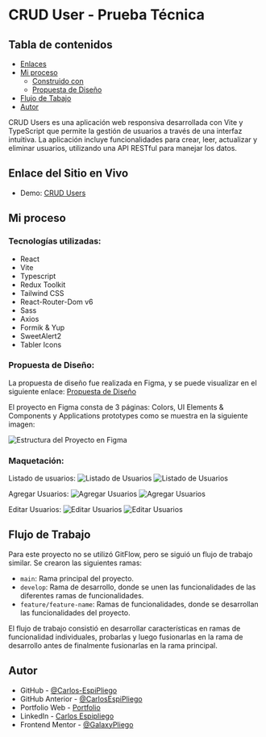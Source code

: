 # CRUD User - Prueba Técnica

## Tabla de contenidos

- [Enlaces](#enlaces)
- [Mi proceso](#mi-proceso)
  - [Construido con](#construido-con)
  - [Propuesta de Diseño](#rpropuesta-diseño)
- [Flujo de Tabajo](#flujo-de-trabajo)
- [Autor](#autor)

CRUD Users es una aplicación web responsiva desarrollada con Vite y TypeScript que permite la gestión de usuarios a través de una interfaz intuitiva. La aplicación incluye funcionalidades para crear, leer, actualizar y eliminar usuarios, utilizando una API RESTful para manejar los datos.

## Enlace del Sitio en Vivo

- Demo: [CRUD Users](https://carlos-espipliego.github.io/PruebaT-CRUDUsers/)

## Mi proceso

### Tecnologías utilizadas:

- React
- Vite
- Typescript
- Redux Toolkit
- Tailwind CSS
- React-Router-Dom v6
- Sass
- Axios
- Formik & Yup
- SweetAlert2
- Tabler Icons

### Propuesta de Diseño:

La propuesta de diseño fue realizada en Figma, y se puede visualizar en el siguiente enlace: [Propuesta de Diseño](https://www.figma.com/design/qRh2mBH8wmvgm6dFLOykr3/PRUEBA-TECNICA?m=auto&t=WxLp3kwQVHzPlDYy-1)

El proyecto en Figma consta de 3 páginas: Colors, UI Elements & Components y Applications prototypes como se muestra en la siguiente imagen:

![Estructura del Proyecto en Figma](./src/assets/screen-shots/estructura-proyecto-figma.png)


### Maquetación:

Listado de usuarios:
![Listado de Usuarios](./src/assets/screen-shots/home-desk.png) ![Listado de Usuarios](./src/assets/screen-shots/home-mob.png)

Agregar Usuarios:
![Agregar Usuarios](./src/assets/screen-shots/create-user-desk.png) ![Agregar Usuarios](./src/assets/screen-shots/create-user-mob.png)

Editar Usuarios:
![Editar Usuarios](./src/assets/screen-shots/edit-user-desk.png) ![Editar Usuarios](./src/assets/screen-shots/edit-user-mob.png)


## Flujo de Trabajo

Para este proyecto no se utilizó GitFlow, pero se siguió un flujo de trabajo similar. Se crearon las siguientes ramas:

- `main`: Rama principal del proyecto.
- `develop`: Rama de desarrollo, donde se unen las funcionalidades de las diferentes ramas de funcionalidades.
- `feature/feature-name`: Ramas de funcionalidades, donde se desarrollan las funcionalidades del proyecto.

El flujo de trabajo consistió en desarrollar características en ramas de funcionalidad individuales, probarlas y luego fusionarlas en la rama de desarrollo antes de finalmente fusionarlas en la rama principal.

## Autor

- GitHub - [@Carlos-EspiPliego](https://github.com/carlos-espipliego)
- GitHub Anterior - [@CarlosEspiPliego](https://github.com/carlosespipliego)
- Portfolio Web - [Portfolio](https://carlos-espipliego.github.io/portfolio-web/)
- LinkedIn - [Carlos Espipliego](https://www.linkedin.com/in/CarlosEspiPliego/)
- Frontend Mentor - [@GalaxyPliego](https://www.frontendmentor.io/profile/carlosespipliego)
